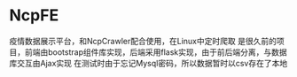 # NcpFE
疫情数据展示平台，和NcpCrawler配合使用，在Linux中定时爬取
是很久前的项目，前端由bootstrap组件库实现，后端采用flask实现，由于前后端分离，与数据库交互由Ajax实现
在测试时由于忘记Mysql密码，所以数据暂时以csv存在了本地
